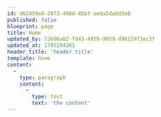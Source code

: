 ```yaml
---
id: d62450e8-28f3-498d-8bbf-aeda5dadd5e8
published: false
blueprint: page
title: Home
updated_by: 73686ab2-fd43-4959-9059-d98159f3ec3f
updated_at: 1705294265
header_title: 'header title'
template: home
content:
  -
    type: paragraph
    content:
      -
        type: text
        text: 'the content'
---
```


